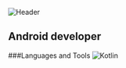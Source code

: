 ![Header](https://mobimg.b-cdn.net/v3/fetch/ed/ed59f26c70c97ef680239b90c3745fc7.jpeg)

## Android developer

###Languages and Tools
![Kotlin](https://img.shields.io/badge/-Kotlin-008000?style=for-the-badge&logo=kotlin)

